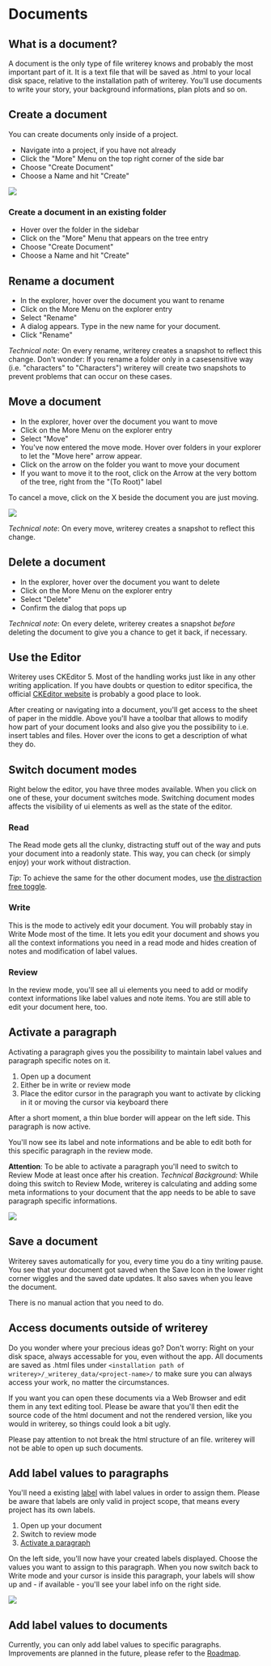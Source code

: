 # Documents

## What is a document?

A document is the only type of file writerey knows and probably the most important part of it. It is a text file that will be saved as .html to your local disk space, relative to the installation path of writerey. You'll use documents to write your story, your background informations, plan plots and so on.

## Create a document

You can create documents only inside of a project.

- Navigate into a project, if you have not already
- Click the "More" Menu on the top right corner of the side bar
- Choose "Create Document"
- Choose a Name and hit "Create"

![](../img/writerey_guide_docs-labels.jpg)

### Create a document in an existing folder

- Hover over the folder in the sidebar
- Click on the "More" Menu that appears on the tree entry
- Choose "Create Document"
- Choose a Name and hit "Create"

## Rename a document

- In the explorer, hover over the document you want to rename
- Click on the More Menu on the explorer entry
- Select "Rename"
- A dialog appears. Type in the new name for your document.
- Click "Rename"

_Technical note_: On every rename, writerey creates a snapshot to reflect this change. Don't wonder: If you rename a folder only in a casesensitive way (i.e. "characters" to "Characters") writerey will create two snapshots to prevent problems that can occur on these cases.

## Move a document

- In the explorer, hover over the document you want to move
- Click on the More Menu on the explorer entry
- Select "Move"
- You've now entered the move mode. Hover over folders in your explorer to let the "Move here" arrow appear.
- Click on the arrow on the folder you want to move your document
- If you want to move it to the root, click on the Arrow at the very bottom of the tree, right from the "(To Root)" label

To cancel a move, click on the X beside the document you are just moving.

![](../img/writerey_guide_move.jpg)

_Technical note_: On every move, writerey creates a snapshot to reflect this change.

## Delete a document

- In the explorer, hover over the document you want to delete
- Click on the More Menu on the explorer entry
- Select "Delete"
- Confirm the dialog that pops up

_Technical note_: On every delete, writerey creates a snapshot _before_ deleting the document to give you a chance to get it back, if necessary.

## Use the Editor

Writerey uses CKEditor 5. Most of the handling works just like in any other writing application. If you have doubts or question to editor specifica, the official [CKEditor website](https://ckeditor.com/ckeditor-5/) is probably a good place to look.

After creating or navigating into a document, you'll get access to the sheet of paper in the middle. Above you'll have a toolbar that allows to modify how part of your document looks and also give you the possibility to i.e. insert tables and files. Hover over the icons to get a description of what they do.

## Switch document modes

Right below the editor, you have three modes available. When you click on one of these, your document switches mode. Switching document modes affects the visibility of ui elements as well as the state of the editor.

### Read

The Read mode gets all the clunky, distracting stuff out of the way and puts your document into a readonly state. This way, you can check (or simply enjoy) your work without distraction.

_Tip_: To achieve the same for the other document modes, use [the distraction free toggle](../application/#distraction-free-toggle).

### Write

This is the mode to actively edit your document. You will probably stay in Write Mode most of the time. It lets you edit your document and shows you all the context informations you need in a read mode and hides creation of notes and modification of label values.

### Review

In the review mode, you'll see all ui elements you need to add or modify context informations like label values and note items. You are still able to edit your document here, too.

## Activate a paragraph

Activating a paragraph gives you the possibility to maintain label values and paragraph specific notes on it.

1. Open up a document
1. Either be in write or review mode
1. Place the editor cursor in the paragraph you want to activate by clicking in it or moving the cursor via keyboard there

After a short moment, a thin blue border will appear on the left side. This paragraph is now active.

You'll now see its label and note informations and be able to edit both for this specific paragraph in the review mode.

**Attention**: To be able to activate a paragraph you'll need to switch to Review Mode at least once after his creation. _Technical Background:_ While doing this switch to Review Mode, writerey is calculating and adding some meta informations to your document that the app needs to be able to save paragraph specific informations.

![](../img/writerey_guide_activated-paragraph.jpg)

## Save a document

Writerey saves automatically for you, every time you do a tiny writing pause. You see that your document got saved when the Save Icon in the lower right corner wiggles and the saved date updates. It also saves when you leave the document.

There is no manual action that you need to do.

## Access documents outside of writerey

Do you wonder where your precious ideas go? Don't worry: Right on your disk space, always accessable for you, even without the app. All documents are saved as .html files under `<installation path of writerey>/_writerey_data/<project-name>/` to make sure you can always access your work, no matter the circumstances.

If you want you can open these documents via a Web Browser and edit them in any text editing tool. Please be aware that you'll then edit the source code of the html document and not the rendered version, like you would in writerey, so things could look a bit ugly.

Please pay attention to not break the html structure of an file. writerey will not be able to open up such documents.

## Add label values to paragraphs

You'll need a existing [label](../labels/) with label values in order to assign them. Please be aware that labels are only valid in project scope, that means every project has its own labels.

1. Open up your document
1. Switch to review mode
1. [Activate a paragraph](./#activate-a-paragraph)

On the left side, you'll now have your created labels displayed. Choose the values you want to assign to this paragraph. When you now switch back to Write mode and your cursor is inside this paragraph, your labels will show up and - if available - you'll see your label info on the right side.

![](../img/writerey_guide-add-label-values-to-p.jpg)


## Add label values to documents

Currently, you can only add label values to specific paragraphs. Improvements are planned in the future, please refer to the [Roadmap](../roadmap/).
